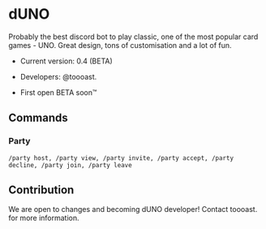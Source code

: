 # dUNO

Probably the best discord bot to play classic, one of the most popular card games - UNO. Great design, tons of customisation and a lot of fun.

- Current version: 0.4 (BETA)

- Developers: @toooast.

- First open BETA soon™

## Commands

### Party
`/party host, /party view, /party invite, /party accept, /party decline, /party join, /party leave`

## Contribution

We are open to changes and becoming dUNO developer!
Contact toooast. for more information.